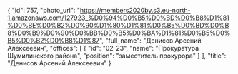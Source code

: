 {
    "id": 757,
    "photo_url": "https://members2020by.s3.eu-north-1.amazonaws.com/127923_%D0%94%D0%B5%D0%BD%D0%B8%D1%81%D0%BE%D0%B2%D0%90%D1%80%D1%81%D0%B5%D0%BD%D0%B8%D0%B9%D0%90%D0%BB%D0%B5%D0%BA%D1%81%D0%B5%D0%B5%D0%B2%D0%B8%D1%87",
    "full_name": "Денисов Арсений Алексеевич",
    "offices": [
        {
            "id": "02-23",
            "name": "Прокуратура Шумилинского района",
            "position": "заместитель прокурора"
        }
    ],
    "title": "Денисов Арсений Алексеевич"
}